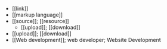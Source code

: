 - [[link]]
- [[markup language]]
- [[source]]; [[resource]]
    - [[upload]]; [[download]]
- [[upload]]; [[download]]
- [[Web development]]; web developer; Website Development
